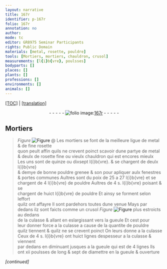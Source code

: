 ```yaml
---
layout: narrative
title: 167r
identifier: p-167r
folio: 167r
annotation: no
author:
mode: tc
editor: GR8975 Seminar Participants
rights: Public Domain
materials: [metal, rosette, pouldre]
tools: [Mortiers, mortiers, chauldron, crusol]
measurements: [l{i}b{vre}, poulsses]
bodyparts: []
places: []
plants: []
professions: []
environments: []
animals: []
---
```


<p><a href="{{ site.baseurl }}/diplomatic/">[TOC]</a> | <a href="{{ site.baseurl }}/texts/p-167r_tl/" target="_blank">[translation]</a></p><div class="folio" align="center">- - - - - <a href="http://gallica.bnf.fr/ark:/12148/btv1b10500001g/f339.image" target="_blank"><img src="https://cu-mkp.github.io/2017-workshop-edition/assets/photo-icon.png" alt="folio image: " style="display:inline-block; margin-bottom:-3px;"/>167r</a> - - - - - </div>  
  

## <span class="tl">Mortiers</span>

 
> *Figure*
> <a href="https://drive.google.com/open?id=0B9-oNrvWdlO5QTU2dDJtWHU5Nmc" target="_blank"><img src="https://cu-mkp.github.io/GR8975-edition/assets/photo-icon.png" alt="Figure" style="display:inline-block; margin-bottom:-3px;"/></a>
@ 
Les <span class="tl">mortiers</span> se font de la meilleure ligue de <span class="m">metal</span> & de fine <span class="m">rosette</span><br/> quon peult affin quils ne crevent poinct scavoir dune partye de <span class="m">metal</span><br/> & deulx de <span class="m">rosette</span> fine ou vieulx <span class="tl">chauldron</span> qui est encores mieulx<br/> Les uns sont de quinze ou dixsept <span class="ms">l{i}b{vre}</span>. & se chargent de deulx <span class="ms">l{i}b{vre}</span><br/> & demye de bonne <span class="m">pouldre</span> grenee & son pour apliquer aulx fenestres<br/> & portes communes Aultres sont du poix de 25 a 27 <span class="ms">l{i}b{vre}</span> et se<br/> chargent de 4 <span class="ms">l{i}b{vre}</span> de <span class="m">pouldre</span> Aultres de 4 s. <span class="ms">l{i}b{vre}</span> poisant & se<br/> chargent de huict <span class="ms">l{i}b{vre}</span> de <span class="m">pouldre</span> Et ainsy se forment selon leffort<br/> quilz ont affayre Il sont pardehors toutes dune venue Mays par<br/> dedans ilz sont faicts comme un <span class="tl">crusol</span> 
> *Figure*
> <a href="https://drive.google.com/open?id=0B9-oNrvWdlO5OUZCVWpfdmlzbWc" target="_blank"><img src="https://cu-mkp.github.io/GR8975-edition/assets/photo-icon.png" alt="Figure" style="display:inline-block; margin-bottom:-3px;"/></a>
 plus estroicts au dedans<br/> de la culasse & allant en eslargissant vers la gueule Et cest pour<br/> leur donner force a la culasse a cause de la quantite de <span class="m">pouldre</span><br/> quilz tiennent & quilz ne se crevent poinct <span class="del">On leurs donne a la culasse</span><br/> Ceux de 4 s. <span class="ms">l{i}b{vre}</span> ont huict lignes despesseur a la culasse & viennent<br/> par dedans en diminuant jusques a la gueule qui est de 4 lignes Ils<br/> ont xii <span class="ms">poulsses</span> de long & sept de diamettre en la gueule & ouverture
 
*[continued]*
 
